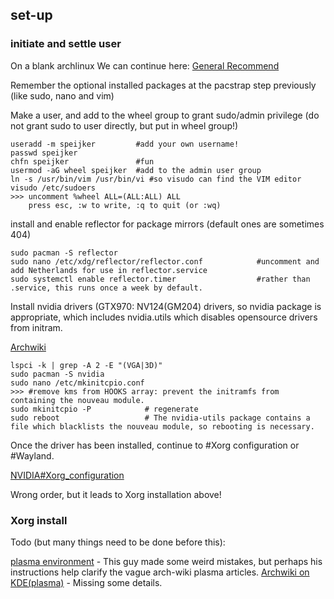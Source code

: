 ## set-up
### initiate and settle user

On a blank archlinux
We can continue here: [General Recommend](https://wiki.archlinux.org/title/General_recommendations)

Remember the optional installed packages at the pacstrap step previously (like sudo, nano and vim)

Make a user, and add to the wheel group to grant sudo/admin privilege (do not grant sudo to user directly, but put in wheel group!)
```
useradd -m speijker         #add your own username!
passwd speijker
chfn speijker               #fun
usermod -aG wheel speijker  #add to the admin user group
ln -s /usr/bin/vim /usr/bin/vi #so visudo can find the VIM editor
visudo /etc/sudoers
>>> uncomment %wheel ALL=(ALL:ALL) ALL
    press esc, :w to write, :q to quit (or :wq)
```
install and enable reflector for package mirrors (default ones are sometimes 404)
```
sudo pacman -S reflector
sudo nano /etc/xdg/reflector/reflector.conf            #uncomment and add Netherlands for use in reflector.service
sudo systemctl enable reflector.timer                  #rather than .service, this runs once a week by default.
```
Install nvidia drivers (GTX970: NV124(GM204) drivers, so nvidia package is appropriate, which includes nvidia.utils which disables opensource drivers from initram.

[Archwiki](https://wiki.archlinux.org/title/NVIDIA)
```
lspci -k | grep -A 2 -E "(VGA|3D)"
sudo pacman -S nvidia
sudo nano /etc/mkinitcpio.conf
>>> #remove kms from HOOKS array: prevent the initramfs from containing the nouveau module.
sudo mkinitcpio -P            # regenerate
sudo reboot                   # The nvidia-utils package contains a file which blacklists the nouveau module, so rebooting is necessary.
```
Once the driver has been installed, continue to #Xorg configuration or #Wayland.

[NVIDIA#Xorg_configuration](https://wiki.archlinux.org/title/NVIDIA#Xorg_configuration)

Wrong order, but it leads to Xorg installation above!

### Xorg install

Todo (but many things need to be done before this):

[plasma environment](itsfoss.com/install-kde-arch-linux/)    - This guy made some weird mistakes, but perhaps his instructions help clarify the vague arch-wiki plasma articles.
[Archwiki on KDE(plasma)](wiki.archlinux.org/title/KDE)      - Missing some details.
